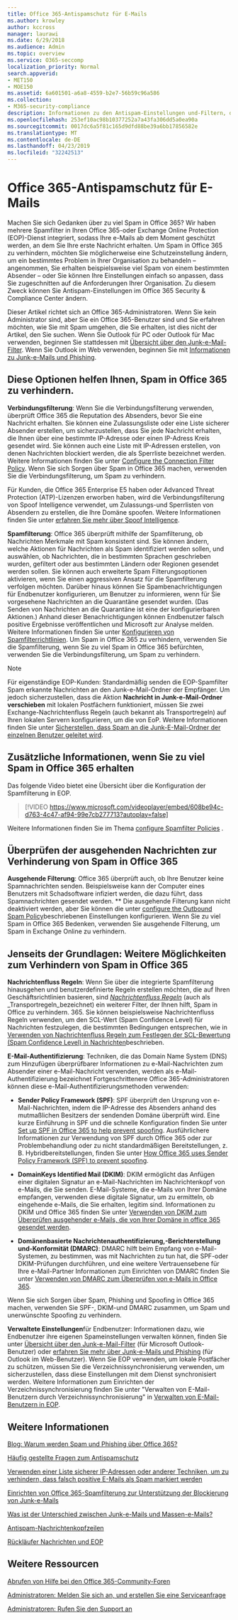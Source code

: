 ```yaml
---
title: Office 365-Antispamschutz für E-Mails
ms.author: krowley
author: kccross
manager: laurawi
ms.date: 6/29/2018
ms.audience: Admin
ms.topic: overview
ms.service: O365-seccomp
localization_priority: Normal
search.appverid:
- MET150
- MOE150
ms.assetid: 6a601501-a6a8-4559-b2e7-56b59c96a586
ms.collection:
- M365-security-compliance
description: Informationen zu den Antispam-Einstellungen und-Filtern, die Ihnen helfen, Spam in Exchange Online und Office 365 zu verhindern. Zu viel Spam in Office 365? Sie können Ihre Spamfilter und Anti-Spam-Richtlinieneinstellungen anpassen.
ms.openlocfilehash: 253ef10ac98b10377252a7a43fa306dd5a0ea90a
ms.sourcegitcommit: 0017dc6a5f81c165d9dfd88be39a6bb17856582e
ms.translationtype: MT
ms.contentlocale: de-DE
ms.lasthandoff: 04/23/2019
ms.locfileid: "32242513"
---
```

# <a name="office-365-email-anti-spam-protection"></a>Office 365-Antispamschutz für E-Mails

Machen Sie sich Gedanken über zu viel Spam in Office 365? Wir haben mehrere Spamfilter in Ihren Office 365-oder Exchange Online Protection (EOP)-Dienst integriert, sodass Ihre e-Mails ab dem Moment geschützt werden, an dem Sie Ihre erste Nachricht erhalten. Um Spam in Office 365 zu verhindern, möchten Sie möglicherweise eine Schutzeinstellung ändern, um ein bestimmtes Problem in Ihrer Organisation zu behandeln – angenommen, Sie erhalten beispielsweise viel Spam von einem bestimmten Absender – oder Sie können Ihre Einstellungen einfach so anpassen, dass Sie zugeschnitten auf die Anforderungen Ihrer Organisation. Zu diesem Zweck können Sie Antispam-Einstellungen im Office 365 Security &amp; Compliance Center ändern.
  
Dieser Artikel richtet sich an Office 365-Administratoren. Wenn Sie kein Administrator sind, aber Sie ein Office 365-Benutzer sind und Sie erfahren möchten, wie Sie mit Spam umgehen, die Sie erhalten, ist dies nicht der Artikel, den Sie suchen. Wenn Sie Outlook für PC oder Outlook für Mac verwenden, beginnen Sie stattdessen mit [Übersicht über den Junk-e-Mail-Filter](https://support.office.com/article/5ae3ea8e-cf41-4fa0-b02a-3b96e21de089). Wenn Sie Outlook im Web verwenden, beginnen Sie mit [Informationen zu Junk-e-Mails und Phishing](https://support.office.com/article/86c1d76f-4d5a-4967-9647-35665dc17c31).
  
## <a name="these-options-help-you-prevent-spam-in-office-365"></a>Diese Optionen helfen Ihnen, Spam in Office 365 zu verhindern.

 **Verbindungsfilterung**: Wenn Sie die Verbindungsfilterung verwenden, überprüft Office 365 die Reputation des Absenders, bevor Sie eine Nachricht erhalten. Sie können eine Zulassungsliste oder eine Liste sicherer Absender erstellen, um sicherzustellen, dass Sie jede Nachricht erhalten, die Ihnen über eine bestimmte IP-Adresse oder einen IP-Adress Kreis gesendet wird. Sie können auch eine Liste mit IP-Adressen erstellen, von denen Nachrichten blockiert werden, die als Sperrliste bezeichnet werden. Weitere Informationen finden Sie unter [Configure the Connection Filter Policy](https://technet.microsoft.com/library/jj200718%28v=exchg.150%29.aspx). Wenn Sie sich Sorgen über Spam in Office 365 machen, verwenden Sie die Verbindungsfilterung, um Spam zu verhindern.
  
Für Kunden, die Office 365 Enterprise E5 haben oder Advanced Threat Protection (ATP)-Lizenzen erworben haben, wird die Verbindungsfilterung von Spoof Intelligence verwendet, um Zulassungs-und Sperrlisten von Absendern zu erstellen, die Ihre Domäne spoofen. Weitere Informationen finden Sie unter [erfahren Sie mehr über Spoof Intelligence](https://go.microsoft.com/fwlink/?LinkID=735009).
  
 **Spamfilterung**: Office 365 überprüft mithilfe der Spamfilterung, ob Nachrichten Merkmale mit Spam konsistent sind. Sie können ändern, welche Aktionen für Nachrichten als Spam identifiziert werden sollen, und auswählen, ob Nachrichten, die in bestimmten Sprachen geschrieben wurden, gefiltert oder aus bestimmten Ländern oder Regionen gesendet werden sollen. Sie können auch erweiterte Spam Filterungsoptionen aktivieren, wenn Sie einen aggressiven Ansatz für die Spamfilterung verfolgen möchten. Darüber hinaus können Sie Spambenachrichtigungen für Endbenutzer konfigurieren, um Benutzer zu informieren, wenn für Sie vorgesehene Nachrichten an die Quarantäne gesendet wurden. (Das Senden von Nachrichten an die Quarantäne ist eine der konfigurierbaren Aktionen.) Anhand dieser Benachrichtigungen können Endbenutzer falsch positive Ergebnisse veröffentlichen und Microsoft zur Analyse melden. Weitere Informationen finden Sie unter [Konfigurieren von Spamfilterrichtlinien](https://go.microsoft.com/fwlink/p/?LinkId=617147). Um Spam in Office 365 zu verhindern, verwenden Sie die Spamfilterung, wenn Sie zu viel Spam in Office 365 befürchten, verwenden Sie die Verbindungsfilterung, um Spam zu verhindern.
  
> [!NOTE]
> Für eigenständige EOP-Kunden: Standardmäßig senden die EOP-Spamfilter Spam erkannte Nachrichten an den Junk-e-Mail-Ordner der Empfänger. Um jedoch sicherzustellen, dass die Aktion **Nachricht in Junk-e-Mail-Ordner verschieben** mit lokalen Postfächern funktioniert, müssen Sie zwei Exchange-Nachrichtenfluss Regeln (auch bekannt als Transportregeln) auf Ihren lokalen Servern konfigurieren, um die von EoP. Weitere Informationen finden Sie unter [Sicherstellen, dass Spam an die Junk-E-Mail-Ordner der einzelnen Benutzer geleitet wird](https://technet.microsoft.com/library/jj837173%28v=exchg.150%29.aspx). 
  
## <a name="extra-information-if-you-receive-too-much-spam-in-office-365"></a>Zusätzliche Informationen, wenn Sie zu viel Spam in Office 365 erhalten

Das folgende Video bietet eine Übersicht über die Konfiguration der Spamfilterung in EOP.
  
> [!VIDEO https://www.microsoft.com/videoplayer/embed/608be94c-d763-4c47-af94-99e7cb277713?autoplay=false]
  
Weitere Informationen finden Sie im Thema [configure Spamfilter Policies](https://go.microsoft.com/fwlink/p/?LinkId=617147) .
  
## <a name="check-your-outgoing-messages-to-prevent-spam-in-office-365"></a>Überprüfen der ausgehenden Nachrichten zur Verhinderung von Spam in Office 365

 **Ausgehende Filterung**: Office 365 überprüft auch, ob Ihre Benutzer keine Spamnachrichten senden. Beispielsweise kann der Computer eines Benutzers mit Schadsoftware infiziert werden, die dazu führt, dass Spamnachrichten gesendet werden. ** Die ausgehende Filterung kann nicht deaktiviert werden, aber Sie können die unter [configure the Outbound Spam Policy](https://technet.microsoft.com/library/jj200737%28v=exchg.150%29.aspx)beschriebenen Einstellungen konfigurieren. Wenn Sie zu viel Spam in Office 365 Bedenken, verwenden Sie ausgehende Filterung, um Spam in Exchange Online zu verhindern.
  
## <a name="beyond-the-basics-more-ways-to-prevent-spam-in-office-365"></a>Jenseits der Grundlagen: Weitere Möglichkeiten zum Verhindern von Spam in Office 365

 **Nachrichtenfluss Regeln**: Wenn Sie über die integrierte Spamfilterung hinausgehen und benutzerdefinierte Regeln erstellen möchten, die auf Ihren Geschäftsrichtlinien basieren, sind _[Nachrichtenfluss Regeln](https://technet.microsoft.com/library/jj919238%28v=exchg.150%29.aspx)_ (auch als _Transportregeln_bezeichnet) ein weiterer Filter, der Ihnen hilft, Spam in Office zu verhindern. 365. Sie können beispielsweise Nachrichtenfluss Regeln verwenden, um den SCL-Wert (Spam Confidence Level) für Nachrichten festzulegen, die bestimmten Bedingungen entsprechen, wie in [Verwenden von Nachrichtenfluss Regeln zum Festlegen der SCL-Bewertung (Spam Confidence Level) in Nachrichten](use-mail-flow-rules-to-set-the-spam-confidence-level-scl-in-messages.md)beschrieben.
  
 **E-Mail-Authentifizierung**: Techniken, die das Domain Name System (DNS) zum Hinzufügen überprüfbarer Informationen zu e-Mail-Nachrichten zum Absender einer e-Mail-Nachricht verwenden, werden als e-Mail-Authentifizierung bezeichnet Fortgeschrittenere Office 365-Administratoren können diese e-Mail-Authentifizierungsmethoden verwenden:
  
- **Sender Policy Framework (SPF)**: SPF überprüft den Ursprung von e-Mail-Nachrichten, indem die IP-Adresse des Absenders anhand des mutmaßlichen Besitzers der sendenden Domäne überprüft wird. Eine kurze Einführung in SPF und die schnelle Konfiguration finden Sie unter [Set up SPF in Office 365 to help prevent spoofing](https://technet.microsoft.com/library/dn789058%28v=exchg.150%29.aspx). Ausführlichere Informationen zur Verwendung von SPF durch Office 365 oder zur Problembehandlung oder zu nicht standardmäßigen Bereitstellungen, z. B. Hybridbereitstellungen, finden Sie unter [How Office 365 uses Sender Policy Framework (SPF) to prevent spoofing](https://technet.microsoft.com/library/mt712724%28v=exchg.150%29.aspx).

- **DomainKeys Identified Mail (DKIM)**: DKIM ermöglicht das Anfügen einer digitalen Signatur an e-Mail-Nachrichten im Nachrichtenkopf von e-Mails, die Sie senden. E-Mail-Systeme, die e-Mails von Ihrer Domäne empfangen, verwenden diese digitale Signatur, um zu ermitteln, ob eingehende e-Mails, die Sie erhalten, legitim sind. Informationen zu DKIM und Office 365 finden Sie unter [Verwenden von DKIM zum Überprüfen ausgehender e-Mails, die von Ihrer Domäne in office 365 gesendet werden](https://technet.microsoft.com/library/mt695945%28v=exchg.150%29.aspx).

- **Domänenbasierte Nachrichtenauthentifizierung,-Berichterstellung und-Konformität (DMARC)**: DMARC hilft beim Empfang von e-Mail-Systemen, zu bestimmen, was mit Nachrichten zu tun hat, die SPF-oder DKIM-Prüfungen durchführen, und eine weitere Vertrauensebene für Ihre e-Mail-Partner Informationen zum Einrichten von DMARC finden Sie unter [Verwenden von DMARC zum Überprüfen von e-Mails in Office 365](https://technet.microsoft.com/library/mt734386%28v=exchg.150%29.aspx).

Wenn Sie sich Sorgen über Spam, Phishing und Spoofing in Office 365 machen, verwenden Sie SPF-, DKIM-und DMARC zusammen, um Spam und unerwünschte Spoofing zu verhindern.
  
 **Verwaltete Einstellungen**für Endbenutzer: Informationen dazu, wie Endbenutzer ihre eigenen Spameinstellungen verwalten können, finden Sie unter [Übersicht über den Junk-e-Mail-Filter](https://go.microsoft.com/fwlink/?LinkId=270065) (für Microsoft Outlook-Benutzer) oder [erfahren Sie mehr über Junk-e-Mails und Phishing](https://go.microsoft.com/fwlink/?LinkId=270068) (für Outlook im Web-Benutzer). Wenn Sie EOP verwenden, um lokale Postfächer zu schützen, müssen Sie die Verzeichnissynchronisierung verwenden, um sicherzustellen, dass diese Einstellungen mit dem Dienst synchronisiert werden. Weitere Informationen zum Einrichten der Verzeichnissynchronisierung finden Sie unter "Verwalten von E-Mail-Benutzern durch Verzeichnissynchronisierung" in [Verwalten von E-Mail-Benutzern in EOP](https://technet.microsoft.com/library/dn636911%28v=exchg.150%29.aspx).
  
## <a name="for-more-information"></a>Weitere Informationen

[Blog: Warum werden Spam und Phishing über Office 365?](https://go.microsoft.com/fwlink/?LinkId=528179 )
  
[Häufig gestellte Fragen zum Antispamschutz](https://technet.microsoft.com/library/jj937231%28v=exchg.150%29.aspx)
  
[Verwenden einer Liste sicherer IP-Adressen oder anderer Techniken, um zu verhindern, dass falsch positive E-Mails als Spam markiert werden](prevent-email-from-being-marked-as-spam-0.md)
  
[Einrichten von Office 365-Spamfilterung zur Unterstützung der Blockierung von Junk-e-Mails](reduce-spam-email.md)
  
[Was ist der Unterschied zwischen Junk-e-Mails und Massen-e-Mails?](https://technet.microsoft.com/library/dn720441%28v=exchg.150%29.aspx)
  
[Antispam-Nachrichtenkopfzeilen](https://technet.microsoft.com/library/dn205071%28v=exchg.150%29.aspx)
  
[Rückläufer Nachrichten und EOP](https://technet.microsoft.com/library/dn499795%28v=exchg.150%29.aspx)

## <a name="more-resources"></a>Weitere Ressourcen

[Abrufen von Hilfe bei den Office 365-Community-Foren](https://go.microsoft.com/fwlink/p/?LinkId=518605)
  
[Administratoren: Melden Sie sich an, und erstellen Sie eine Serviceanfrage](https://go.microsoft.com/fwlink/p/?LinkId=519124)
  
[Administratoren: Rufen Sie den Support an](https://go.microsoft.com/fwlink/p/?LinkID=518322)
